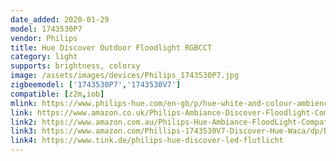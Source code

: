 ```yaml
---
date_added: 2020-01-29
model: 1743530P7
vendor: Philips
title: Hue Discover Outdoor Floodlight RGBCCT
category: light
supports: brightness, colorxy
image: /assets/images/devices/Philips_1743530P7.jpg
zigbeemodel: ['1743530P7','1743530V7']
compatible: [z2m,iob]
mlink: https://www.philips-hue.com/en-gb/p/hue-white-and-colour-ambience-discover-outdoor-floodlight/1743530P7
link: https://www.amazon.co.uk/Philips-Ambiance-Discover-Floodlight-Compatible/dp/B07KMNWQLQ
link2: https://www.amazon.com.au/Philips-Hue-Ambiance-FloodLight-Compatible/dp/B07KMNWQLQ
link3: https://www.amazon.com/Phillips-1743530V7-Discover-Hue-Waca/dp/B07NDGD11D 
link4: https://www.tink.de/philips-hue-discover-led-flutlicht
---
```

